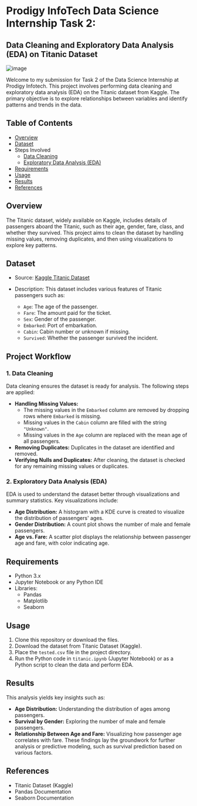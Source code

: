 # Prodigy InfoTech Data Science Internship Task 2:
## Data Cleaning and Exploratory Data Analysis (EDA) on Titanic Dataset
![image](https://github.com/user-attachments/assets/f0b30916-d5c6-4a2f-81bf-e3541df51ce9)


Welcome to my submission for Task 2 of the Data Science Internship at Prodigy Infotech. This project involves performing data cleaning and exploratory data analysis (EDA) on the Titanic dataset from Kaggle. The primary objective is to explore relationships between variables and identify patterns and trends in the data.

## Table of Contents
- [Overview](https://github.com/Priyanxxhiiii/PRODIGY_DS_02/blob/main/README.md#overview)
- [Dataset](https://github.com/Priyanxxhiiii/PRODIGY_DS_02/blob/main/README.md#dataset)
- Steps Involved
   - [Data Cleaning](https://github.com/Priyanxxhiiii/PRODIGY_DS_02/tree/main?tab=readme-ov-file#1-data-cleaning)
   - [Exploratory Data Analysis (EDA)](https://github.com/Priyanxxhiiii/PRODIGY_DS_02/tree/main?tab=readme-ov-file#2-exploratory-data-analysis-eda)
- [Requirements](https://github.com/Priyanxxhiiii/PRODIGY_DS_02/tree/main?tab=readme-ov-file#requirements)
- [Usage](https://github.com/Priyanxxhiiii/PRODIGY_DS_02/tree/main?tab=readme-ov-file#usage)
- [Results](https://github.com/Priyanxxhiiii/PRODIGY_DS_02/tree/main?tab=readme-ov-file#results)
- [References](https://github.com/Priyanxxhiiii/PRODIGY_DS_02/tree/main?tab=readme-ov-file#references)

## Overview
The Titanic dataset, widely available on Kaggle, includes details of passengers aboard the Titanic, such as their age, gender, fare, class, and whether they survived. This project aims to clean the dataset by handling missing values, removing duplicates, and then using visualizations to explore key patterns.

## Dataset
- Source: [Kaggle Titanic Dataset](https://www.kaggle.com/datasets/brendan45774/test-file?select=tested.csv)
- Description: This dataset includes various features of Titanic passengers such as:
  
   - `Age`: The age of the passenger.
   - `Fare`: The amount paid for the ticket.
   - `Sex`: Gender of the passenger.
   - `Embarked`: Port of embarkation.
   - `Cabin`: Cabin number or unknown if missing.
   - `Survived`: Whether the passenger survived the incident.

## Project Workflow
### 1. Data Cleaning
Data cleaning ensures the dataset is ready for analysis. The following steps are applied:

- **Handling Missing Values:**
   - The missing values in the `Embarked` column are removed by dropping rows where `Embarked` is missing.
   - Missing values in the `Cabin` column are filled with the string `"Unknown"`.
   - Missing values in the `Age` column are replaced with the mean age of all passengers.
- **Removing Duplicates:** Duplicates in the dataset are identified and removed.
- **Verifying Nulls and Duplicates:** After cleaning, the dataset is checked for any remaining missing values or duplicates.

### 2. Exploratory Data Analysis (EDA)
EDA is used to understand the dataset better through visualizations and summary statistics. Key visualizations include:

- **Age Distribution:** A histogram with a KDE curve is created to visualize the distribution of passengers' ages.
- **Gender Distribution:** A count plot shows the number of male and female passengers.
- **Age vs. Fare:** A scatter plot displays the relationship between passenger age and fare, with color indicating age.

## Requirements
- Python 3.x
- Jupyter Notebook or any Python IDE
- Libraries:
   - Pandas
   - Matplotlib
   - Seaborn

## Usage
1. Clone this repository or download the files.
2. Download the dataset from Titanic Dataset (Kaggle).
3. Place the `tested.csv` file in the project directory.
4. Run the Python code in `titanic.ipynb` (Jupyter Notebook) or as a Python script to clean the data and perform EDA.

## Results
This analysis yields key insights such as:
- **Age Distribution:** Understanding the distribution of ages among passengers.
- **Survival by Gender:** Exploring the number of male and female passengers.
- **Relationship Between Age and Fare:** Visualizing how passenger age correlates with fare.
These findings lay the groundwork for further analysis or predictive modeling, such as survival prediction based on various factors.

## References
- Titanic Dataset (Kaggle)
- Pandas Documentation
- Seaborn Documentation
